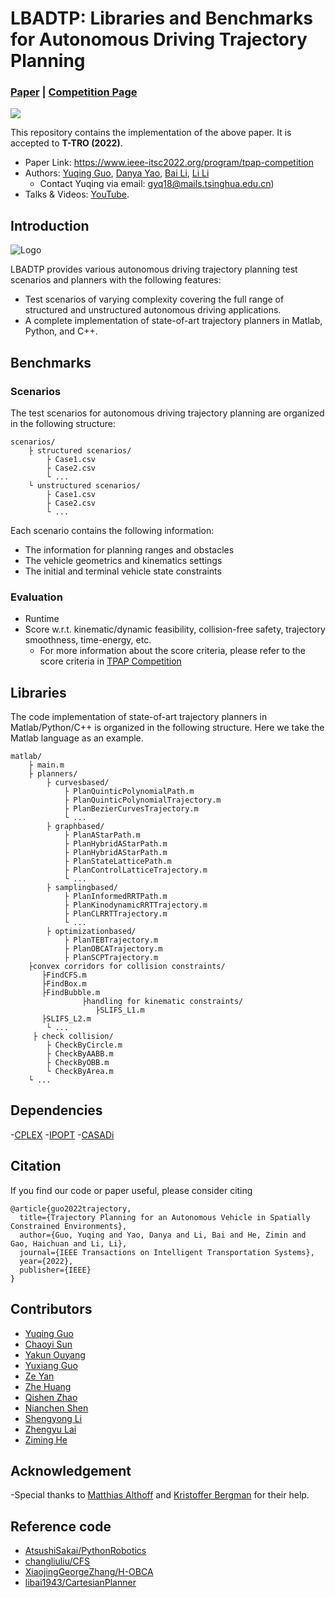 # LBADTP: Libraries and Benchmarks for Autonomous Driving Trajectory Planning

### [**Paper**](https://www.ieee-itsc2022.org/program/tpap-competition) | [**Competition Page**](https://www.ieee-itsc2022.org/program/tpap-competition)

![](./results/result.png)

This repository contains the implementation of the above paper. It is accepted to **T-TRO (2022)**.
- Paper Link: https://www.ieee-itsc2022.org/program/tpap-competition
- Authors: [Yuqing Guo](https://github.com/gyq18), [Danya Yao](https://www.au.tsinghua.edu.cn/info/1076/1608.htm), [Bai Li](http://grjl.hnu.edu.cn/p/19232984984B4AF50942E7C9F74E071F), [Li Li](https://www.au.tsinghua.edu.cn/info/1096/1530.htm)
    - Contact Yuqing via email: gyq18@mails.tsinghua.edu.cn)
- Talks & Videos: [YouTube](https://www.youtube.com/watch?v=BuIBXL2UNvI).

## Introduction

![Logo](assets/teaser.jpg)

LBADTP provides various autonomous driving trajectory planning test scenarios and planners with the following features:
- Test scenarios of varying complexity covering the full range of structured and unstructured autonomous driving applications.
- A complete implementation of state-of-art trajectory planners in Matlab, Python, and C++. 


## Benchmarks

### Scenarios
The test scenarios for autonomous driving trajectory planning are organized in the following structure:
```
scenarios/
    ├ structured scenarios/
        ├ Case1.csv
        ├ Case2.csv
        └ ...
    └ unstructured scenarios/
        ├ Case1.csv
        ├ Case2.csv
        └ ...
```
Each scenario contains the following information:
- The information for planning ranges and obstacles
- The vehicle geometrics and kinematics settings
- The initial and terminal vehicle state constraints

### Evaluation

- Runtime
- Score w.r.t. kinematic/dynamic feasibility, collision-free safety, trajectory smoothness, time-energy, etc.
   - For more information about the score criteria, please refer to the score criteria in  [TPAP Competition](https://www.ieee-itsc2022.org/program/tpap-competition)

## Libraries
The code implementation of state-of-art trajectory planners in Matlab/Python/C++ is organized in the following structure.
Here we take the Matlab language as an example.
```
matlab/
    ├ main.m
    ├ planners/
        ├ curvesbased/
            ├ PlanQuinticPolynomialPath.m
            ├ PlanQuinticPolynomialTrajectory.m
            ├ PlanBezierCurvesTrajectory.m
            └ ...
        ├ graphbased/
            ├ PlanAStarPath.m
            ├ PlanHybridAStarPath.m
            ├ PlanHybridAStarPath.m
            ├ PlanStateLatticePath.m
            ├ PlanControlLatticeTrajectory.m
            └ ...
        ├ samplingbased/
            ├ PlanInformedRRTPath.m
            ├ PlanKinodynamicRRTTrajectory.m
            ├ PlanCLRRTTrajectory.m
            └ ...
        ├ optimizationbased/
            ├ PlanTEBTrajectory.m
            ├ PlanOBCATrajectory.m
            ├ PlanSCPTrajectory.m
	├convex corridors for collision constraints/
  	   ├FindCFS.m
	   ├FindBox.m
	   ├FindBubble.m
                ├handling for kinematic constraints/
                   ├SLIFS_L1.m
	   ├SLIFS_L2.m
        └ ...
     ├ check collision/
        ├ CheckByCircle.m
        ├ CheckByAABB.m
        ├ CheckByOBB.m
        └ CheckByArea.m
    └ ...
```
## Dependencies
-[CPLEX](https://www.ibm.com/analytics/cplex-optimizer)
-[IPOPT](https://github.com/coin-or/Ipopt)
-[CASADi](https://github.com/casadi/casadi)

## Citation

If you find our code or paper useful, please consider citing
```
@article{guo2022trajectory,
  title={Trajectory Planning for an Autonomous Vehicle in Spatially Constrained Environments},
  author={Guo, Yuqing and Yao, Danya and Li, Bai and He, Zimin and Gao, Haichuan and Li, Li},
  journal={IEEE Transactions on Intelligent Transportation Systems},
  year={2022},
  publisher={IEEE}
}
```

## Contributors
- [Yuqing Guo](https://github.com/gyq18)
- [Chaoyi Sun](https://github.com/gyq18)
- [Yakun Ouyang](https://github.com/gyq18)
- [Yuxiang Guo](https://github.com/gyq18)
- [Ze Yan](https://github.com/gyq18)
- [Zhe Huang](https://github.com/gyq18)
- [Qishen Zhao](https://github.com/gyq18)
- [Nianchen Shen](https://github.com/gyq18)
- [Shengyong Li](https://github.com/gyq18)
- [Zhengyu Lai](https://github.com/gyq18)
- [Ziming He](https://github.com/gyq18)


## Acknowledgement

-Special thanks to [Matthias Althoff](https://www.in.tum.de/i06/people/prof-dr-ing-matthias-althoff/) and [Kristoffer Bergman](http://users.isy.liu.se/rt/kribe48/) for their help.

## Reference code

- [AtsushiSakai/PythonRobotics](https://github.com/AtsushiSakai/PythonRobotics)
- [changliuliu/CFS](https://github.com/changliuliu/CFS)
- [XiaojingGeorgeZhang/H-OBCA](https://github.com/XiaojingGeorgeZhang/H-OBCA)
- [libai1943/CartesianPlanner](https://github.com/libai1943/CartesianPlanner)



